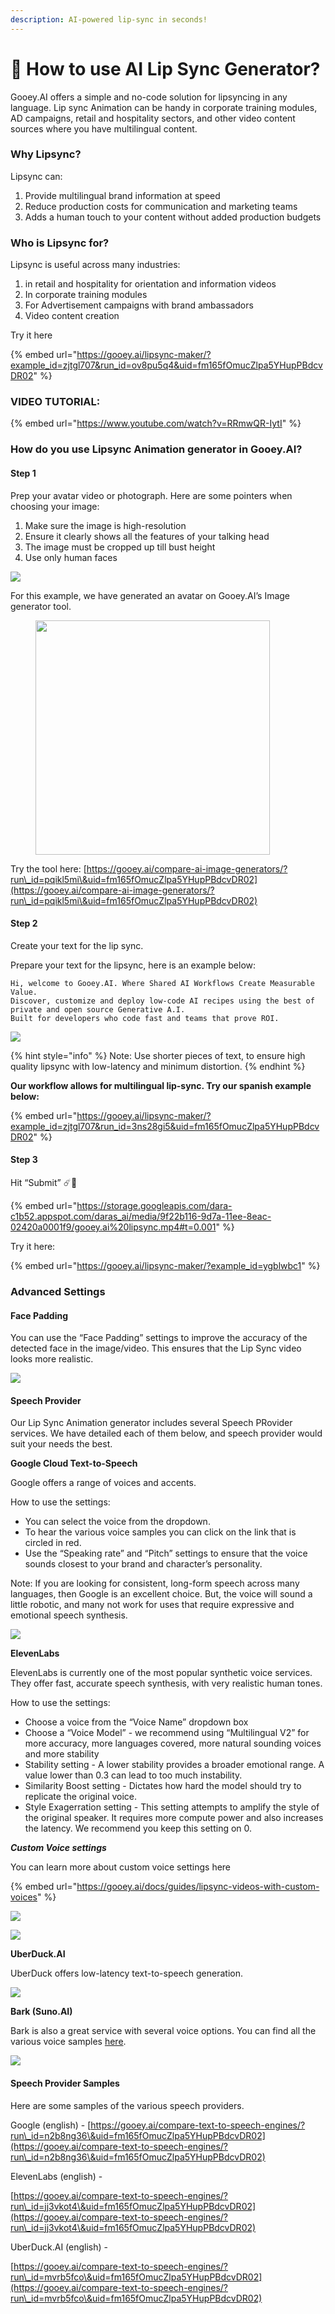 ```yaml
---
description: AI-powered lip-sync in seconds!
---
```


# 👄 How to use AI Lip Sync Generator?

Gooey.AI offers a simple and no-code solution for lipsyncing in any language. Lip sync Animation can be handy in corporate training modules, AD campaigns, retail and hospitality sectors, and other video content sources where you have multilingual content.

### Why Lipsync? <a href="#cu1xpothtpzq" id="cu1xpothtpzq"></a>

Lipsync can:

1. Provide multilingual brand information at speed
2. Reduce production costs for communication and marketing teams
3. Adds a human touch to your content without added production budgets

### Who is Lipsync for? <a href="#etv8n37xo8ms" id="etv8n37xo8ms"></a>

Lipsync is useful across many industries:

1. in retail and hospitality for orientation and information videos
2. In corporate training modules
3. For Advertisement campaigns with brand ambassadors
4. Video content creation

Try it here

{% embed url="https://gooey.ai/lipsync-maker/?example_id=zjtgl707&run_id=ov8pu5q4&uid=fm165fOmucZlpa5YHupPBdcvDR02" %}

### VIDEO TUTORIAL: <a href="#id-7e9v4rbb98rg" id="id-7e9v4rbb98rg"></a>

{% embed url="https://www.youtube.com/watch?v=RRmwQR-IytI" %}

### How do you use Lipsync Animation generator in Gooey.AI? <a href="#id-7e9v4rbb98rg" id="id-7e9v4rbb98rg"></a>

#### Step 1 <a href="#id-3akkpf7ao60t" id="id-3akkpf7ao60t"></a>

Prep your avatar video or photograph. Here are some pointers when choosing your image:

1. Make sure the image is high-resolution
2. Ensure it clearly shows all the features of your talking head
3. The image must be cropped up till bust height
4. Use only human faces

![](<../../.gitbook/assets/0 (3).png>)

For this example, we have generated an avatar on Gooey.AI’s Image generator tool.

<figure><img src="https://storage.googleapis.com/dara-c1b52.appspot.com/daras_ai/media/c4bd6b86-8070-11ee-94c2-02420a0001ee/gooey.ai%20-%20Create%20a%20beautiful%20black%20and%20white%20il...%20of%20the%20graphic%20novelist%20and%20artist%20Robert%20crumb.png" alt="" width="375"><figcaption></figcaption></figure>

Try the tool here: [https://gooey.ai/compare-ai-image-generators/?run\_id=pqikl5mi\&uid=fm165fOmucZlpa5YHupPBdcvDR02](https://gooey.ai/compare-ai-image-generators/?run\_id=pqikl5mi\&uid=fm165fOmucZlpa5YHupPBdcvDR02)

#### Step 2 <a href="#id-5v4axqcj5yym" id="id-5v4axqcj5yym"></a>

Create your text for the lip sync.

Prepare your text for the lipsync, here is an example below:

```
Hi, welcome to Gooey.AI. Where Shared AI Workflows Create Measurable Value.
Discover, customize and deploy low-code AI recipes using the best of private and open source Generative A.I.
Built for developers who code fast and teams that prove ROI. 
```

![](<../../.gitbook/assets/1 (3).png>)

{% hint style="info" %}
Note: Use shorter pieces of text, to ensure high quality lipsync with low-latency and minimum distortion.
{% endhint %}

**Our workflow allows for multilingual lip-sync. Try our spanish example below:**

{% embed url="https://gooey.ai/lipsync-maker/?example_id=zjtgl707&run_id=3ns28gi5&uid=fm165fOmucZlpa5YHupPBdcvDR02" %}

#### Step 3 <a href="#q7xfnhgt39oc" id="q7xfnhgt39oc"></a>

Hit “Submit” :comet::rocket:

{% embed url="https://storage.googleapis.com/dara-c1b52.appspot.com/daras_ai/media/9f22b116-9d7a-11ee-8eac-02420a0001f9/gooey.ai%20lipsync.mp4#t=0.001" %}

Try it here:

{% embed url="https://gooey.ai/lipsync-maker/?example_id=ygblwbc1" %}

### Advanced Settings <a href="#bek5b9uth2re" id="bek5b9uth2re"></a>

#### Face Padding <a href="#id-7micoj491pkj" id="id-7micoj491pkj"></a>

You can use the “Face Padding” settings to improve the accuracy of the detected face in the image/video. This ensures that the Lip Sync video looks more realistic.

![](<../../.gitbook/assets/2 (1).png>)

#### &#x20;<a href="#id-5272lwq3flrn" id="id-5272lwq3flrn"></a>

#### Speech Provider <a href="#a5bhfdq8ob29" id="a5bhfdq8ob29"></a>

Our Lip Sync Animation generator includes several Speech PRovider services. We have detailed each of them below, and speech provider would suit your needs the best.

**Google Cloud Text-to-Speech**

Google offers a range of voices and accents.

How to use the settings:

* You can select the voice from the dropdown.
* To hear the various voice samples you can click on the link that is circled in red.
* Use the “Speaking rate” and “Pitch” settings to ensure that the voice sounds closest to your brand and character’s personality.

Note: If you are looking for consistent, long-form speech across many languages, then Google is an excellent choice. But, the voice will sound a little robotic, and many not work for uses that require expressive and emotional speech synthesis.

![](../../.gitbook/assets/3.png)

**ElevenLabs**

ElevenLabs is currently one of the most popular synthetic voice services. They offer fast, accurate speech synthesis, with very realistic human tones.

How to use the settings:

* Choose a voice from the “Voice Name” dropdown box
* Choose a “Voice Model” - we recommend using “Multilingual V2” for more accuracy, more languages covered, more natural sounding voices and more stability
* Stability setting - A lower stability provides a broader emotional range. A value lower than 0.3 can lead to too much instability.
* Similarity Boost setting - Dictates how hard the model should try to replicate the original voice.
* Style Exagerration setting - This setting attempts to amplify the style of the original speaker. It requires more compute power and also increases the latency. We recommend you keep this setting on 0.

_**Custom Voice settings**_

You can learn more about custom voice settings here

{% embed url="https://gooey.ai/docs/guides/lipsync-videos-with-custom-voices" %}

![](../../.gitbook/assets/4.png)

![](../../.gitbook/assets/5.png)

**UberDuck.AI**

UberDuck offers low-latency text-to-speech generation.&#x20;

![](../../.gitbook/assets/6.png)

**Bark (Suno.AI)**

Bark is also a great service with several voice options. You can find all the various voice samples [here](https://suno-ai.notion.site/8b8e8749ed514b0cbf3f699013548683?v=bc67cff786b04b50b3ceb756fd05f68c).

![](../../.gitbook/assets/7.png)

#### Speech Provider Samples <a href="#nvegkpa38hjm" id="nvegkpa38hjm"></a>

Here are some samples of the various speech providers.

Google (english) - [https://gooey.ai/compare-text-to-speech-engines/?run\_id=n2b8ng36\&uid=fm165fOmucZlpa5YHupPBdcvDR02](https://gooey.ai/compare-text-to-speech-engines/?run\_id=n2b8ng36\&uid=fm165fOmucZlpa5YHupPBdcvDR02)

ElevenLabs (english) -

[https://gooey.ai/compare-text-to-speech-engines/?run\_id=jj3vkot4\&uid=fm165fOmucZlpa5YHupPBdcvDR02](https://gooey.ai/compare-text-to-speech-engines/?run\_id=jj3vkot4\&uid=fm165fOmucZlpa5YHupPBdcvDR02)

UberDuck.AI (english) -

[https://gooey.ai/compare-text-to-speech-engines/?run\_id=mvrb5fco\&uid=fm165fOmucZlpa5YHupPBdcvDR02](https://gooey.ai/compare-text-to-speech-engines/?run\_id=mvrb5fco\&uid=fm165fOmucZlpa5YHupPBdcvDR02)
